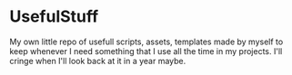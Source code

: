# UsefulStuff

My own little repo of usefull scripts, assets, templates made by myself to keep whenever I need something that I use all the time in my projects. I'll cringe when I'll look back at it in a year maybe.
